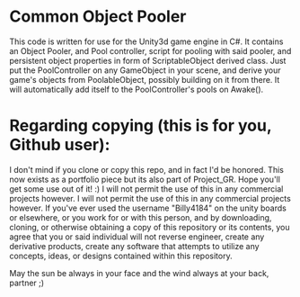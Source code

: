 # Common Object Pooler
This code is written for use for the Unity3d game engine in C#. It contains an Object Pooler, and Pool controller, script for pooling with said pooler, and persistent object properties in form of ScriptableObject derived class. Just put the PoolController on any GameObject in your scene, and derive your game's objects from PoolableObject, possibly building on it from there. It will automatically add itself to the PoolController's pools on Awake(). 

# Regarding copying (this is for you, Github user):
I don't mind if you clone or copy this repo, and in fact I'd be honored. This now exists as a portfolio piece but its also part of Project_GR. Hope you'll get some use out of it! :) I will not permit the use of this in any commercial projects however. I will not permit the use of this in any commercial projects however. If you've ever used the username "Billy4184" on the unity boards or elsewhere, or you work for or with this person, and by downloading, cloning, or otherwise obtaining a copy of this repository or its contents, you agree that you or said individual will not reverse engineer, create any derivative products, create any software that attempts to utilize any concepts, ideas, or designs contained within this repository. 

May the sun be always in your face and the wind always at your back, partner ;)

